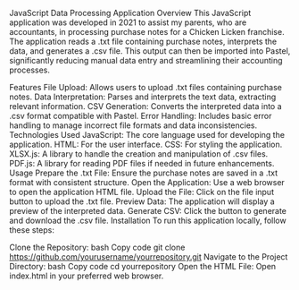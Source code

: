 JavaScript Data Processing Application
Overview
This JavaScript application was developed in 2021 to assist my parents, who are accountants, in processing purchase notes for a Chicken Licken franchise. The application reads a .txt file containing purchase notes, interprets the data, and generates a .csv file. This output can then be imported into Pastel, significantly reducing manual data entry and streamlining their accounting processes.

Features
File Upload: Allows users to upload .txt files containing purchase notes.
Data Interpretation: Parses and interprets the text data, extracting relevant information.
CSV Generation: Converts the interpreted data into a .csv format compatible with Pastel.
Error Handling: Includes basic error handling to manage incorrect file formats and data inconsistencies.
Technologies Used
JavaScript: The core language used for developing the application.
HTML: For the user interface.
CSS: For styling the application.
XLSX.js: A library to handle the creation and manipulation of .csv files.
PDF.js: A library for reading PDF files if needed in future enhancements.
Usage
Prepare the .txt File: Ensure the purchase notes are saved in a .txt format with consistent structure.
Open the Application: Use a web browser to open the application HTML file.
Upload the File: Click on the file input button to upload the .txt file.
Preview Data: The application will display a preview of the interpreted data.
Generate CSV: Click the button to generate and download the .csv file.
Installation
To run this application locally, follow these steps:

Clone the Repository:
bash
Copy code
git clone https://github.com/yourusername/yourrepository.git
Navigate to the Project Directory:
bash
Copy code
cd yourrepository
Open the HTML File:
Open index.html in your preferred web browser.
